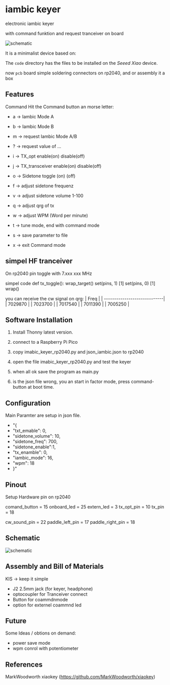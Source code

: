 # iambic keyer

electronic iambic keyer

with command funktion and request
tranceiver on board  

![schematic](./img/assembly.png)

It is a minimalist device based on:

The `code` directory has the files to be installed on the *Seeed Xiao* device.

now `pcb` board simple soldering connectors on rp2040, and or assembly it a box

## Features

Command
Hit the Command button an morse letter:

* a -> Iambic Mode A
* b -> Iambic Mode B
* m -> request Iambic Mode A/B

* ? -> request value of ...

* i -> TX_opt enable(on) disable(off)
* j -> TX_transceiver enable(on) disable(off)
* o -> Sidetone toggle (on) (off)

* f -> adjust sidetone frequenz
* v -> adjust sidetone volume 1-100
* q -> adjust qrg of tx
* w -> adjust WPM (Word per minute)

* t -> tune mode, end with command mode
* s -> save parameter to  file

* x -> exit Command mode

## simpel HF tranceiver 
On rp2040 pin toggle with 7.xxx xxx MHz 

simpel code
def tx_toggle():
        wrap_target()
        set(pins, 1) [1]
        set(pins, 0) [1]
        wrap()

you can receive the cw signal on qrg:
| Freq                         |
| -----------------------------|
| 7029870 |
| 7023700 |
| 7017540 |
| 7011390 |
| 7005250 |
 

## Software Installation

1. Install Thonny latest version.
2. connect to a Raspberry Pi Pico
3. copy imabic_keyer_rp2040.py and json_iambic.json to rp2040
4. open the file imabic_keyer_rp2040.py and test the keyer
5. when all ok save the program as main.py

6. is the  json file wrong, you an start in factor mode, press command-button at boot time.



## Configuration
Main Paramter are setup in json file.
* "{
* \"txt_emable\": 0,
* \"sidetone_volume\": 10,
* \"sidetone_freq\": 700,
* \"sidetone_enable\":1,
* \"tx_enamble\": 0,
* \"iambic_mode\": 16,
* \"wpm\": 18
* }"

## Pinout

Setup Hardware pin on rp2040

comand_button    = 15 
onboard_led      = 25 
extern_led       = 3 
tx_opt_pin       = 10 
tx_pin           = 18 

cw_sound_pin     = 22
paddle_left_pin  = 17 
paddle_right_pin = 18


## Schematic

![schematic](./img/xiaokey.png)

## Assembly and Bill of Materials


KIS -> keep it simple

* J2 2.5mm  jack (for keyer, headphone)
* optocoupler for Tranceiver connect
* Button for coammdnmode
* option for externel coammnd led

## Future

Some Ideas / obtions on demand:

* power save mode
* wpm conrol with potentiometer

## References

MarkWoodworth xiaokey (https://github.com/MarkWoodworth/xiaokey) 
